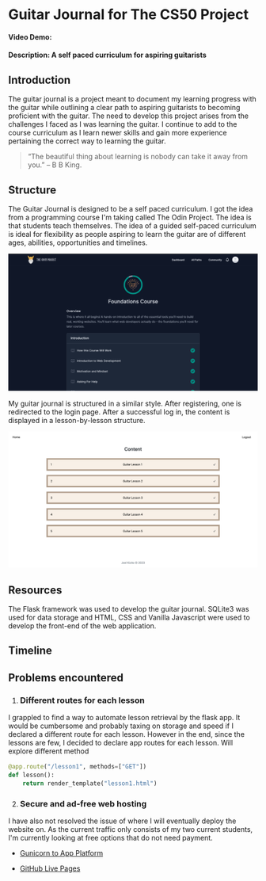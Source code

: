 # Guitar Journal for The CS50 Project
#### Video Demo:
#### Description: A self paced curriculum for aspiring guitarists

## Introduction
The guitar journal is a project meant to document my learning progress with the guitar while outlining a clear path to aspiring guitarists to becoming proficient with the guitar. The need to develop this project arises from the challenges I faced as I was learning the guitar. I continue to add to the course curriculum as I learn newer skills and gain more experience pertaining the correct way to learning the guitar.

>“The beautiful thing about learning is nobody can take it away from you.” – B B King.

## Structure
The Guitar Journal is designed to be a self paced curriculum. I got the idea from a programming course I'm taking called The Odin Project. The idea is that students teach themselves. The idea of a guided self-paced curriculum is ideal for flexibility as people aspiring to learn the guitar are of different ages, abilities, opportunities and timelines.

![This is an image of the odin project](/static/odin.png)

My guitar journal is structured in a similar style. After registering, one is redirected to the login page. After a successful log in, the content is displayed in a lesson-by-lesson structure.

![This is an image of my guitar website](static/indexpage.png)

## Resources
The Flask framework was used to develop the guitar journal. SQLite3 was used for data storage and HTML, CSS and Vanilla Javascript were used to develop the front-end of the web application.

## Timeline


## Problems encountered
1. ### Different routes for each lesson
I grappled to find a way to automate lesson retrieval by the flask app. It would be cumbersome and probably taxing on storage and speed if I declared a different route for each lesson. However in the end, since the lessons are few, I decided to declare app routes for each lesson. Will explore different method
```Python
@app.route("/lesson1", methods=["GET"])
def lesson():
    return render_template("lesson1.html")
```
2. ### Secure and ad-free web hosting
I have also not resolved the issue of where I will eventually deploy the website on. As the current traffic only consists of my two current students, I'm currently looking at free options that do not need payment.

- [Gunicorn to App Platform](https://docs.digitalocean.com/tutorials/app-deploy-flask-app/)

- [GitHub Live Pages](https://pages.github.com/)
